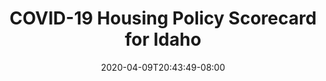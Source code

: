 ---
title: "COVID-19 Housing Policy Scorecard for Idaho"
date: 2020-04-09T20:43:49-08:00
layout: single
type: covid-policy-rankings
state_abbrev: id # use state abbreviation.
state_title: Idaho
photoCredit:
hasSubnav: true
socialDescription: COVID-19 Housing Policy Scorecard for Idaho
description: See how Idaho ranks in our nationwide scorecard of housing policies in response to COVID-19.
url: /covid-policy-scorecard/id
aliases:
    - /covid-policy-scorecard/id
    - /covid-policy-scorecard/idaho
    - /es/covid-policy-scorecard/id
    - /es/covid-policy-scorecard/idaho
---